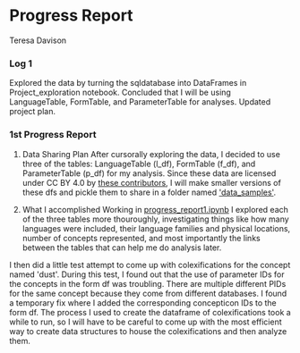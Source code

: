 # Progress Report
Teresa Davison

### Log 1
Explored the data by turning the sqldatabase into DataFrames in Project_exploration notebook. Concluded that I will be using LanguageTable, FormTable, and ParameterTable for analyses. Updated project plan.

### 1st Progress Report

1. Data Sharing Plan
After cursorally exploring the data, I decided to use three of the tables: LanguageTable (l_df), FormTable (f_df), and ParameterTable (p_df) for my analysis. Since these data are licensed under CC BY 4.0 by [these contributors](https://github.com/clics/clics/blob/master/CONTRIBUTORS.md), I will make smaller versions of these dfs and pickle them to share in a folder named ['data_samples'](https://github.com/Data-Science-for-Linguists-2024/Colexification-Across-the-Globe/tree/main/data_samples).

2. What I accomplished
Working in [progress_report1.ipynb](https://github.com/Data-Science-for-Linguists-2024/Colexification-Across-the-Globe/blob/main/progress_report1.ipynb) I explored each of the three tables more thouroughly, investigating things like how many languages were included, their language families and physical locations, number of concepts represented, and most importantly the links between the tables that can help me do analysis later.

I then did a little test attempt to come up with colexifications for the concept named 'dust'. During this test, I found out that the use of parameter IDs for the concepts in the form df was troubling. There are multiple different PIDs for the same concept because they come from different databases. I found a temporary fix where I added the corresponding concepticon IDs to the form df. The process I used to create the dataframe of colexifications took a while to run, so I will have to be careful to come up with the most efficient way to create data structures to house the colexifications and then analyze them.